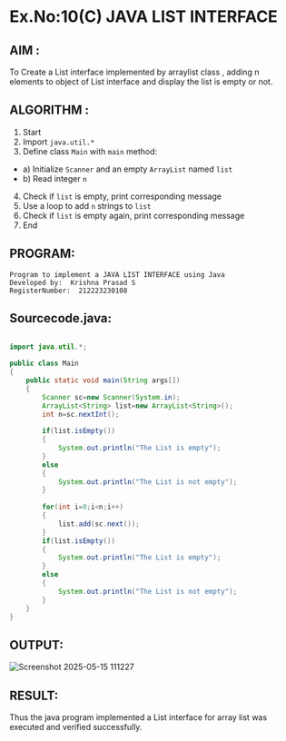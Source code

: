 # Ex.No:10(C)             JAVA LIST INTERFACE
 ## AIM :

To Create a List interface implemented by arraylist class , adding n elements to object of List interface and display the list is empty or not.


## ALGORITHM :
1.	Start
2.	Import `java.util.*`
3.	Define class `Main` with `main` method:
-	a) Initialize `Scanner` and an empty `ArrayList` named `list`
-	b) Read integer `n`
4.	Check if `list` is empty, print corresponding message
5.	Use a loop to add `n` strings to `list`
6.	Check if `list` is empty again, print corresponding message
7.	End

## PROGRAM:
 ```
Program to implement a JAVA LIST INTERFACE using Java
Developed by:  Krishna Prasad S
RegisterNumber:  212223230108
```

## Sourcecode.java:
```java

import java.util.*;

public class Main
{
    public static void main(String args[])
    {
        Scanner sc=new Scanner(System.in); 
        ArrayList<String> list=new ArrayList<String>(); 
        int n=sc.nextInt();
        
        if(list.isEmpty())
        {
            System.out.println("The List is empty");
        }
        else
        {
            System.out.println("The List is not empty");
        }
        
        for(int i=0;i<n;i++)
        {
            list.add(sc.next());
        }
        if(list.isEmpty())
        {
            System.out.println("The List is empty");
        }
        else
        {
            System.out.println("The List is not empty");
        }
    }
}

```






## OUTPUT:

![Screenshot 2025-05-15 111227](https://github.com/user-attachments/assets/75dde41a-cce5-48dd-9873-239960185804)


## RESULT:
Thus the java program implemented a List interface for array list was executed and verified successfully.










